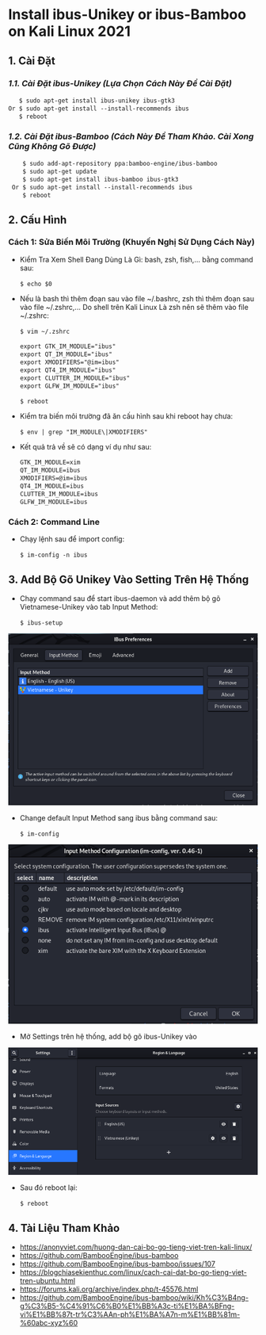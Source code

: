 # Install ibus-Unikey or ibus-Bamboo on Kali Linux 2021
 ## 1. Cài Đặt
  ### *1.1. Cài Đặt ibus-Unikey (Lựa Chọn Cách Này Để Cài Đặt)*
``` 
   $ sudo apt-get install ibus-unikey ibus-gtk3
Or $ sudo apt-get install --install-recommends ibus
   $ reboot
```   
   
  ### *1.2. Cài Đặt ibus-Bamboo (Cách Này Để Tham Khảo. Cài Xong Cũng Không Gõ Được)*
  
        $ sudo add-apt-repository ppa:bamboo-engine/ibus-bamboo
        $ sudo apt-get update
        $ sudo apt-get install ibus-bamboo ibus-gtk3
     Or $ sudo apt-get install --install-recommends ibus
        $ reboot

## 2. Cấu Hình
### Cách 1: Sửa Biến Môi Trường (Khuyến Nghị Sử Dụng Cách Này)
- Kiểm Tra Xem Shell Đang Dùng Là Gì: bash, zsh, fish,... bằng command sau:

  `$ echo $0`
- Nếu là bash thì thêm đoạn sau vào file ~/.bashrc, zsh thì thêm đoạn sau vào file ~/.zshrc,... Do shell trên Kali Linux Là zsh nên sẽ thêm vào file ~/.zshrc:

  `$ vim ~/.zshrc`
     ``````
     export GTK_IM_MODULE="ibus"
     export QT_IM_MODULE="ibus"
     export XMODIFIERS="@im=ibus"
     export QT4_IM_MODULE="ibus"
     export CLUTTER_IM_MODULE="ibus"
     export GLFW_IM_MODULE="ibus"
     ``````

  `$ reboot`
- Kiểm tra biến môi trường đã ăn cấu hình sau khi reboot hay chưa:

     `$ env | grep "IM_MODULE\|XMODIFIERS"`
     
- Kết quả trả về sẽ có dạng ví dụ như sau:

      GTK_IM_MODULE=xim
      QT_IM_MODULE=ibus
      XMODIFIERS=@im=ibus
      QT4_IM_MODULE=ibus
      CLUTTER_IM_MODULE=ibus
      GLFW_IM_MODULE=ibus
### Cách 2: Command Line
- Chạy lệnh sau để import config:

  `$ im-config -n ibus`

## 3. Add Bộ Gõ Unikey Vào Setting Trên Hệ Thống
- Chạy command sau để start ibus-daemon và add thêm bộ gõ Vietnamese-Unikey vào tab Input Method:

   `$ ibus-setup`

<p align="center">
  <img src="https://github.com/VietDuc19/Install-ibus-Unikey-or-ibus-Bamboo-on-Kali-Linux-2021/blob/main/1.png" />
</p>

- Change default Input Method sang ibus bằng command sau:

   `$ im-config`

<p align="center">
<img src="https://github.com/VietDuc19/Install-ibus-Unikey-or-ibus-Bamboo-on-Kali-Linux-2021/blob/main/2.png" />
</p> 
 
- Mở Settings trên hệ thống, add bộ gõ ibus-Unikey vào

<p align="center">
<img src="https://github.com/VietDuc19/Install-ibus-Unikey-or-ibus-Bamboo-on-Kali-Linux-2021/blob/main/3.png" />
</p>

- Sau đó reboot lại:

   `$ reboot`
   
## 4. Tài Liệu Tham Khảo
- https://anonyviet.com/huong-dan-cai-bo-go-tieng-viet-tren-kali-linux/
- https://github.com/BambooEngine/ibus-bamboo
- https://github.com/BambooEngine/ibus-bamboo/issues/107
- https://blogchiasekienthuc.com/linux/cach-cai-dat-bo-go-tieng-viet-tren-ubuntu.html
- https://forums.kali.org/archive/index.php/t-45576.html
- https://github.com/BambooEngine/ibus-bamboo/wiki/Kh%C3%B4ng-g%C3%B5-%C4%91%C6%B0%E1%BB%A3c-ti%E1%BA%BFng-vi%E1%BB%87t-tr%C3%AAn-ph%E1%BA%A7n-m%E1%BB%81m-%60abc-xyz%60
